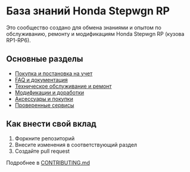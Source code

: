 # База знаний Honda Stepwgn RP

Это сообщество создано для обмена знаниями и опытом по обслуживанию, ремонту и модификациям Honda Stepwgn RP (кузова RP1-RP6).

## Основные разделы

- [Покупка и постановка на учет](docs/01-purchase-registration.md)
- [FAQ и документация](docs/02-faq-documentation.md)
- [Техническое обслуживание и ремонт](docs/03-maintenance-repair.md)
- [Модификации и доработки](docs/04-modifications.md)
- [Аксессуары и покупки](docs/05-accessories.md)
- [Проверенные сервисы](docs/06-service-centers.md)

## Как внести свой вклад

1. Форкните репозиторий
2. Внесите изменения в соответствующий раздел
3. Создайте pull request

Подробнее в [CONTRIBUTING.md](CONTRIBUTING.md)